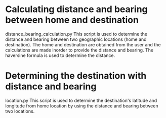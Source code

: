 # Calculating distance and bearing between home and destination
 
distance_bearing_calculation.py
This script is used to determine the distance and bearing between two geographic locations (home and destination). The home and destination are obtained from the user and the calculations are made inorder to provide the distance and bearing. The haversine formula is used to determine the distance.


# Determining the destination with distance and bearing

location.py
This script is used to determine the destination's latitude and longitude from home location by using the distance and bearing between two locations.
